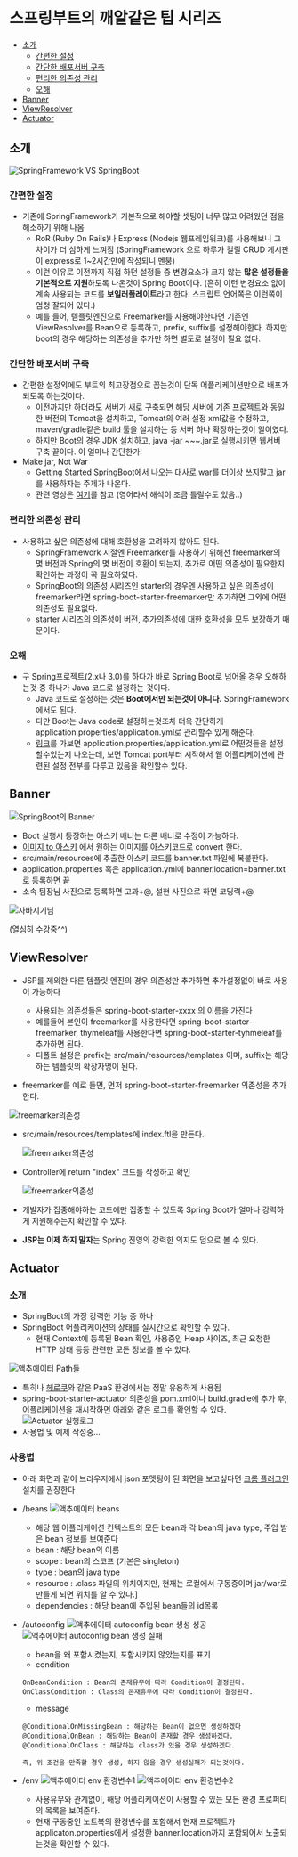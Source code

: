 
# 스프링부트의 깨알같은 팁 시리즈
<!-- TOC -->

- [소개](#소개)
	- [간편한 설정](#간편한-설정)
	- [간단한 배포서버 구축](#간단한-배포서버-구축)
	- [편리한 의존성 관리](#편리한-의존성-관리)
	- [오해](#오해)
- [Banner](#banner)
- [ViewResolver](#viewresolver)
- [Actuator](#actuator)

<!-- /TOC -->

## 소개
![SpringFramework VS SpringBoot](./images/springframework-vs-springboot.png)

### 간편한 설정
 * 기존에 SpringFramework가 기본적으로 해야할 셋팅이 너무 많고 어려웠던 점을 해소하기 위해 나옴
   - RoR (Ruby On Rails)나 Express (Nodejs 웹프레임워크)를 사용해보니 그 차이가 더 심하게 느껴짐 (SpringFramework 으로 하루가 걸릴 CRUD 게시판이 express로 1~2시간만에 작성되니 멘붕)
   - 이런 이유로 이전까지 직접 하던 설정들 중 변경요소가 크지 않는 **많은 설정들을 기본적으로 지원**하도록 나온것이 Spring Boot이다. (흔히 이런 변경요소 없이 계속 사용되는 코드를 **보일러플레이트**라고 한다. 스크립트 언어쪽은 이런쪽이 엄청 잘되어 있다.)
   - 예를 들어, 템플릿엔진으로 Freemarker를 사용해야한다면 기존엔 ViewResolver를 Bean으로 등록하고, prefix, suffix를 설정해야한다. 하지만 boot의 경우 해당하는 의존성을 추가만 하면 별도로 설정이 필요 없다.

### 간단한 배포서버 구축
 * 간편한 설정외에도 부트의 최고장점으로 꼽는것이 단독 어플리케이션만으로 배포가 되도록 하는것이다.
   - 이전까지만 하더라도 서버가 새로 구축되면 해당 서버에 기존 프로젝트와 동일한 버전의 Tomcat을 설치하고, Tomcat의 여러 설정 xml값을 수정하고, maven/gradle같은 build 툴을 설치하는 등 서버 하나 확장하는것이 일이였다.
   - 하지만 Boot의 경우 JDK 설치하고, java -jar ~~~.jar로 실행시키면 웹서버 구축 끝이다. 이 얼마나 간단한가!
 * Make jar, Not War
   - Getting Started SpringBoot에서 나오는 대사로 war를 더이상 쓰지말고 jar를 사용하자는 주제가 나온다.
   - 관련 영상은 [여기](https://www.youtube.com/watch?v=sbPSjI4tt10)를 참고 (영어라서 해석이 조금 틀릴수도 있음..)

### 편리한 의존성 관리
 * 사용하고 싶은 의존성에 대해 호환성을 고려하지 않아도 된다.
   - SpringFramework 시절엔 Freemarker를 사용하기 위해선 freemarker의 몇 버전과 Spring의 몇 버전이 호환이 되는지, 추가로 어떤 의존성이 필요한지 확인하는 과정이 꼭 필요하였다.
   - SpringBoot의 의존성 시리즈인 starter의 경우엔 사용하고 싶은 의존성이 freemarker라면 spring-boot-starter-freemarker만 추가하면 그외에 어떤 의존성도 필요없다.
   - starter 시리즈의 의존성이 버전, 추가의존성에 대한 호환성을 모두 보장하기 때문이다.

### 오해
 * 구 Spring프로젝트(2.x나 3.0)를 하다가 바로 Spring Boot로 넘어올 경우 오해하는것 중 하나가 Java 코드로 설정하는 것이다.
   - Java 코드로 설정하는 것은 **Boot에서만 되는것이 아니다.** SpringFramework 에서도 된다.
   - 다만 Boot는 Java code로 설정하는것조차 더욱 간단하게 application.properties/application.yml로 관리할수 있게 해준다.
   - [링크](http://docs.spring.io/spring-boot/docs/current/reference/html/common-application-properties.html)를 가보면 application.properties/application.yml로 어떤것들을 설정할수있는지 나오는데, 보면 Tomcat port부터 시작해서 웹 어플리케이션에 관련된 설정 전부를 다루고 있음을 확인할수 있다. 

 
## Banner
![SpringBoot의 Banner](./images/banner.png)

 * Boot 실행시 등장하는 아스키 배너는 다른 배너로 수정이 가능하다.
 * [이미지 to 아스키](http://picascii.com/) 에서 원하는 이미지를 아스키코드로 convert 한다.
 * src/main/resources에 추출한 아스키 코드를 banner.txt 파일에 복붙한다.
 * application.properties 혹은 application.yml에 banner.location=banner.txt로 등록하면 끝
 * 소속 팀장님 사진으로 등록하면 고과+@, 설현 사진으로 하면 코딩력+@
 
 ![자바지기님](./images/javajigi-banner.png)
 
 (열심히 수강중^^)
 
## ViewResolver
 * JSP를 제외한 다른 템플릿 엔진의 경우 의존성만 추가하면 추가설정없이 바로 사용이 가능하다
   - 사용되는 의존성들은 spring-boot-starter-xxxx 의 이름을 가진다
   - 예를들어 본인이 freemarker를 사용한다면 spring-boot-starter-freemarker, thymeleaf를 사용한다면 spring-boot-starter-tyhmeleaf를 추가하면 된다.
   - 디폴트 설정은 prefix는 src/main/resources/templates 이며, suffix는 해당하는 템플릿의 확장자명이 된다.
 
 * freemarker를 예로 들면, 먼저 spring-boot-starter-freemarker 의존성을 추가한다.
  
  ![freemarker의존성](./images/freemarker.png) 
  
 * src/main/resources/templates에 index.ftl을 만든다.
  
    ![freemarker의존성](./images/index.png)
    
 * Controller에 return "index" 코드를 작성하고 확인
  
    ![freemarker의존성](./images/index-controller.png)
 
 * 개발자가 집중해야하는 코드에만 집중할 수 있도록 Spring Boot가 얼마나 강력하게 지원해주는지 확인할 수 있다.
 * **JSP는 이제 하지 말자**는 Spring 진영의 강력한 의지도 덤으로 볼 수 있다.
  
## Actuator
### 소개
 * SpringBoot의 가장 강력한 기능 중 하나
 * SpringBoot 어플리케이션의 상태를 실시간으로 확인할 수 있다. 
   - 현재 Context에 등록된 Bean 확인, 사용중인 Heap 사이즈, 최근 요청한 HTTP 상태 등등 관련한 모든 정보를 볼 수 있다.

 ![액추에이터 Path들](./images/actuator-path.png)
 
 * 특히나 [헤로쿠](http://jojoldu.tistory.com/18)와 같은 PaaS 환경에서는 정말 유용하게 사용됨
 * spring-boot-starter-actuator 의존성을 pom.xml이나 build.gradle에 추가 후, 어플리케이션을 재시작하면 아래와 같은 로그를 확인할 수 있다.
 ![Actuator 실행로그](./images/actuator-log.png)
 * 사용법 및 예제 작성중...

### 사용법
 * 아래 화면과 같이 브라우저에서 json 포멧팅이 된 화면을 보고싶다면 [크롬 플러그인](https://chrome.google.com/webstore/detail/json-viewer/gbmdgpbipfallnflgajpaliibnhdgobh?hl=ko) 설치를 권장한다
 * /beans
 ![액추에이터 beans](./images/actu-beans.png)
   - 해당 웹 어플리케이션 컨텍스트의 모든 bean과 각 bean의 java type, 주입 받은 bean 정보를 보여준다
   - bean : 해당 bean의 이름
   - scope : bean의 스코프 (기본은 singleton)
   - type : bean의 java type
   - resource : .class 파일의 위치이지만, 현재는 로컬에서 구동중이며 jar/war로 만들게 되면 위치를 알 수 있다.]
   - dependencies : 해당 bean에 주입된 bean들의 id목록

 * /autoconfig
 ![액추에이터 autoconfig bean 생성 성공](./images/actu-autoconfig-success.png)
 ![액추에이터 autoconfig bean 생성 실패](./images/actu-autoconfig-fail.png)

   - bean을 왜 포함시켰는지, 포함시키지 않았는지를 표기
   - condition
   ```
   OnBeanCondition : Bean의 존재유무에 따라 Condition이 결정된다.
   OnClassCondition : Class의 존재유무에 따라 Condition이 결정된다.
   ```
   - message
   ```
   @ConditionalOnMissingBean : 해당하는 Bean이 없으면 생성하겠다
   @ConditionalOnBean : 해당하는 Bean이 존재할 경우 생성하겠다.
   @ConditionalOnClass : 해당하는 class가 있을 경우 생성하겠다.

   즉, 위 조건을 만족할 경우 생성, 하지 않을 경우 생성실패가 되는것이다.
   ```
 * /env
 ![액추에이터 env 환경변수1](./images/actu-env-1.png)
 ![액추에이터 env 환경변수2](./images/actu-env-2.png)
   - 사용유무와 관계없이, 해당 어플리케이션이 사용할 수 있는 모든 환경 프로퍼티의 목록을 보여준다.
   - 현재 구동중인 노트북의 환경변수를 포함해서 현재 프로젝트가 applicaton.properties에서 설정한 banner.location까지 포함되어서 노출되는것을 확인할 수 있다.
